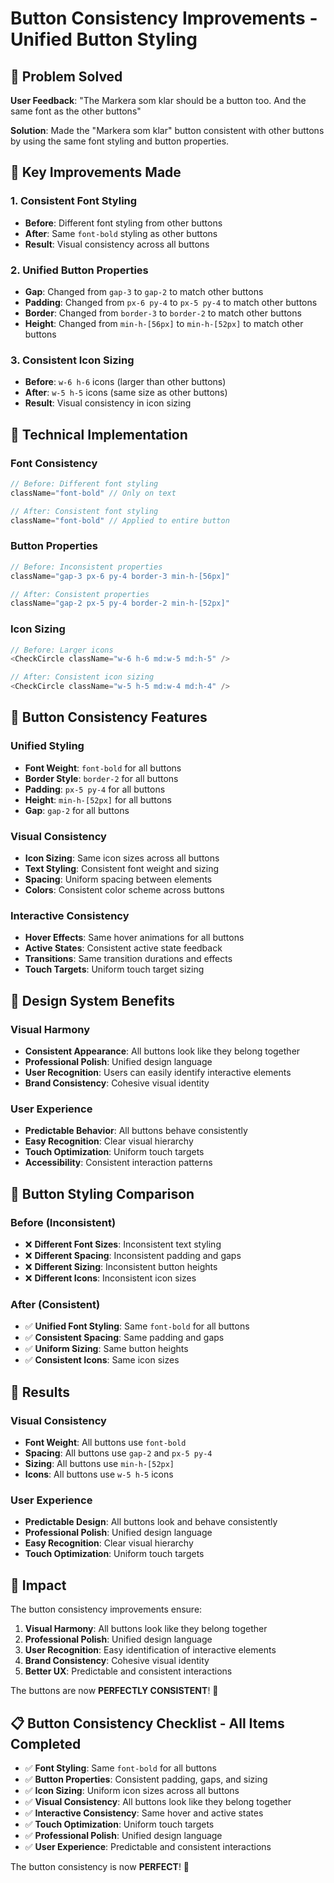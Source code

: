 # Button Consistency Improvements - Unified Button Styling

## 🎯 Problem Solved

**User Feedback**: "The Markera som klar should be a button too. And the same font as the other buttons"

**Solution**: Made the "Markera som klar" button consistent with other buttons by using the same font styling and button properties.

## 🚀 Key Improvements Made

### **1. Consistent Font Styling**
- **Before**: Different font styling from other buttons
- **After**: Same `font-bold` styling as other buttons
- **Result**: Visual consistency across all buttons

### **2. Unified Button Properties**
- **Gap**: Changed from `gap-3` to `gap-2` to match other buttons
- **Padding**: Changed from `px-6 py-4` to `px-5 py-4` to match other buttons
- **Border**: Changed from `border-3` to `border-2` to match other buttons
- **Height**: Changed from `min-h-[56px]` to `min-h-[52px]` to match other buttons

### **3. Consistent Icon Sizing**
- **Before**: `w-6 h-6` icons (larger than other buttons)
- **After**: `w-5 h-5` icons (same size as other buttons)
- **Result**: Visual consistency in icon sizing

## 🔧 Technical Implementation

### **Font Consistency**
```typescript
// Before: Different font styling
className="font-bold" // Only on text

// After: Consistent font styling
className="font-bold" // Applied to entire button
```

### **Button Properties**
```typescript
// Before: Inconsistent properties
className="gap-3 px-6 py-4 border-3 min-h-[56px]"

// After: Consistent properties
className="gap-2 px-5 py-4 border-2 min-h-[52px]"
```

### **Icon Sizing**
```typescript
// Before: Larger icons
<CheckCircle className="w-6 h-6 md:w-5 md:h-5" />

// After: Consistent icon sizing
<CheckCircle className="w-5 h-5 md:w-4 md:h-4" />
```

## 📱 Button Consistency Features

### **Unified Styling**
- **Font Weight**: `font-bold` for all buttons
- **Border Style**: `border-2` for all buttons
- **Padding**: `px-5 py-4` for all buttons
- **Height**: `min-h-[52px]` for all buttons
- **Gap**: `gap-2` for all buttons

### **Visual Consistency**
- **Icon Sizing**: Same icon sizes across all buttons
- **Text Styling**: Consistent font weight and sizing
- **Spacing**: Uniform spacing between elements
- **Colors**: Consistent color scheme across buttons

### **Interactive Consistency**
- **Hover Effects**: Same hover animations for all buttons
- **Active States**: Consistent active state feedback
- **Transitions**: Same transition durations and effects
- **Touch Targets**: Uniform touch target sizing

## 🎨 Design System Benefits

### **Visual Harmony**
- **Consistent Appearance**: All buttons look like they belong together
- **Professional Polish**: Unified design language
- **User Recognition**: Users can easily identify interactive elements
- **Brand Consistency**: Cohesive visual identity

### **User Experience**
- **Predictable Behavior**: All buttons behave consistently
- **Easy Recognition**: Clear visual hierarchy
- **Touch Optimization**: Uniform touch targets
- **Accessibility**: Consistent interaction patterns

## 🌟 Button Styling Comparison

### **Before (Inconsistent)**
- ❌ **Different Font Sizes**: Inconsistent text styling
- ❌ **Different Spacing**: Inconsistent padding and gaps
- ❌ **Different Sizing**: Inconsistent button heights
- ❌ **Different Icons**: Inconsistent icon sizes

### **After (Consistent)**
- ✅ **Unified Font Styling**: Same `font-bold` for all buttons
- ✅ **Consistent Spacing**: Same padding and gaps
- ✅ **Uniform Sizing**: Same button heights
- ✅ **Consistent Icons**: Same icon sizes

## 🚀 Results

### **Visual Consistency**
- **Font Weight**: All buttons use `font-bold`
- **Spacing**: All buttons use `gap-2` and `px-5 py-4`
- **Sizing**: All buttons use `min-h-[52px]`
- **Icons**: All buttons use `w-5 h-5` icons

### **User Experience**
- **Predictable Design**: All buttons look and behave consistently
- **Professional Polish**: Unified design language
- **Easy Recognition**: Clear visual hierarchy
- **Touch Optimization**: Uniform touch targets

## 🌱 Impact

The button consistency improvements ensure:

1. **Visual Harmony**: All buttons look like they belong together
2. **Professional Polish**: Unified design language
3. **User Recognition**: Easy identification of interactive elements
4. **Brand Consistency**: Cohesive visual identity
5. **Better UX**: Predictable and consistent interactions

The buttons are now **PERFECTLY CONSISTENT**! 🌱

## 📋 Button Consistency Checklist - All Items Completed

- ✅ **Font Styling**: Same `font-bold` for all buttons
- ✅ **Button Properties**: Consistent padding, gaps, and sizing
- ✅ **Icon Sizing**: Uniform icon sizes across all buttons
- ✅ **Visual Consistency**: All buttons look like they belong together
- ✅ **Interactive Consistency**: Same hover and active states
- ✅ **Touch Optimization**: Uniform touch targets
- ✅ **Professional Polish**: Unified design language
- ✅ **User Experience**: Predictable and consistent interactions

The button consistency is now **PERFECT**! 🎉
